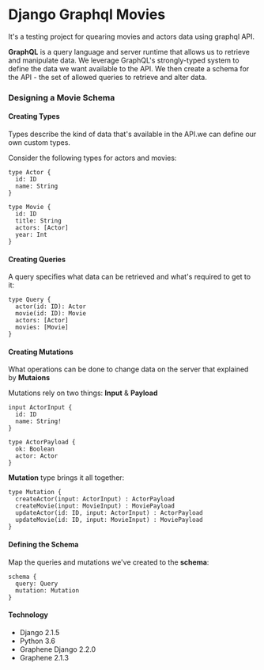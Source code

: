 # Django Graphql Movies
It's a testing project for quearing movies and actors data using graphql API. 

**GraphQL** is a query language and server runtime that 
allows us to retrieve and manipulate data.
We leverage GraphQL's strongly-typed system to define the data we want available to the API. We then create a schema 
for the API - the set of allowed queries to retrieve and alter data.

### Designing a Movie Schema

#### Creating Types
Types describe the kind of data that's available in the API.we can define our own custom types.

Consider the following types for actors and movies:
```.env
type Actor {  
  id: ID
  name: String
}

type Movie {  
  id: ID
  title: String
  actors: [Actor]
  year: Int
}
```
#### Creating Queries
A query specifies what data can be retrieved and what's required to get to it:
```.env
type Query {  
  actor(id: ID): Actor
  movie(id: ID): Movie
  actors: [Actor]
  movies: [Movie]
}
```
#### Creating Mutations
What operations can be done to change data on the server that explained by **Mutaions**

Mutations rely on two things: **Input** & **Payload**
```.env
input ActorInput {  
  id: ID
  name: String!
}

type ActorPayload {  
  ok: Boolean
  actor: Actor
}
```
**Mutation** type brings it all together:
```.env
type Mutation {  
  createActor(input: ActorInput) : ActorPayload
  createMovie(input: MovieInput) : MoviePayload
  updateActor(id: ID, input: ActorInput) : ActorPayload
  updateMovie(id: ID, input: MovieInput) : MoviePayload
}
```
#### Defining the Schema
Map the queries and mutations we've created to the **schema**:
```.env
schema {  
  query: Query
  mutation: Mutation
}
```
#### Technology
* Django 2.1.5
* Python 3.6
* Graphene Django 2.2.0
* Graphene 2.1.3




